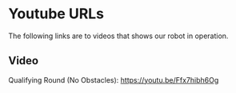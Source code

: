 Youtube URLs
====

The following links are to videos that shows our robot in operation.

## Video

Qualifying Round (No Obstacles): https://youtu.be/Ffx7hibh6Og

